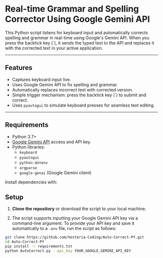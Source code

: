 # Real-time Grammar and Spelling Corrector Using Google Gemini API

This Python script listens for keyboard input and automatically corrects spelling and grammar in real-time using Google's Gemini API. When you press the backtick key (`), it sends the typed text to the API and replaces it with the corrected text in your active application.

---

## Features

- Captures keyboard input live.
- Uses Google Gemini API to fix spelling and grammar.
- Automatically replaces incorrect text with corrected version.
- Simple trigger mechanism: press the backtick key (`) to submit and correct.
- Uses `pyautogui` to simulate keyboard presses for seamless text editing.

---

## Requirements

- Python 3.7+
- [Google Gemini API](https://ai.google.dev/) access and API key.
- Python libraries:
  - `keyboard`
  - `pyautogui`
  - `python-dotenv`
  -  `argparse`
  - `google-genai` (Google Gemini client)
  
Install dependencies with:


## Setup

1. **Clone the repository** or download the script to your local machine.

2. The script supports inputting your Google Gemini API key via a command-line argument. To provide your API key and save it automatically to a `.env` file, run the script as follows:

```bash
git clone https://github.com/Vesteria-Coding/Auto-Correct-PY.git
cd Auto-Correct-PY
pip install -r requirements.txt
python AutoCorrect.py --api_key YOUR_GOOGLE_GEMINI_API_KEY
